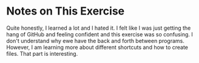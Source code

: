  # Notes on This Exercise

Quite honestly, I learned a lot and I hated it. I felt like I was just getting the hang of GitHub and feeling confident and this exercise was so confusing. I don't understand why ewe have the back and forth between programs. However, I am learning more about different shortcuts and how to create files. That part is interesting.
